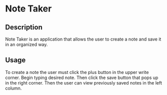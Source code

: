 # Note Taker

## Description

Note Taker is an application that allows the user to create a note and save it in an organized way.

## Usage

To create a note the user must click the plus button in the upper write corner. Begin typing desired note. Then click the save button that pops up in the right corner. Then the user can view previously saved notes in the left column.
